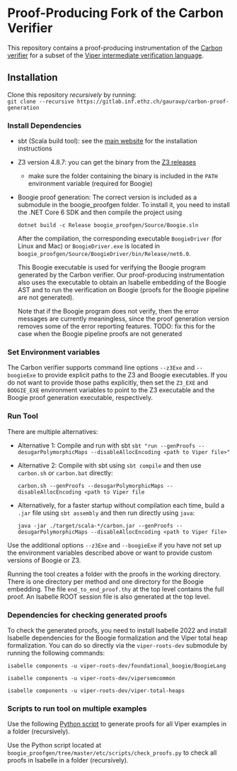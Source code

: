 # Proof-Producing Fork of the Carbon Verifier
This repository contains a proof-producing instrumentation of the 
[Carbon verifier](https://github.com/viperproject/carbon) for a subset of the 
[Viper intermediate verification language](http://www.pm.inf.ethz.ch/research/viper.html).

## Installation
Clone this repository *recursively* by running:  
`git clone --recursive https://gitlab.inf.ethz.ch/gauravp/carbon-proof-generation`

### Install Dependencies
* sbt (Scala build tool): see the [main website](https://www.scala-sbt.org/) for the installation instructions
* Z3 version 4.8.7: you can get the binary from the [Z3 releases](https://github.com/Z3Prover/z3/releases/tag/z3-4.8.7)
  * make sure the folder containing the binary is included in the `PATH` environment variable (required for Boogie)
* Boogie proof generation:
  The correct version is included as a submodule in the boogie_proofgen folder.
  To install it, you need to install the .NET Core 6 SDK and then compile the project using

  ```dotnet build -c Release boogie_proofgen/Source/Boogie.sln```

  After the compilation, the corresponding executable `BoogieDriver` (for Linux and Mac) or 
  `BoogieDriver.exe` is located in `boogie_proofgen/Source/BoogieDriver/bin/Release/net6.0`.

  This Boogie executable is used for verifying the Boogie program generated by the 
  Carbon verifier. Our proof-producing instrumentation also uses the executable 
  to obtain an Isabelle embedding of the Boogie AST and to run the verification 
  on Boogie (proofs for the Boogie pipeline are not generated).

  Note that if the Boogie program does not verify, then the error messages are 
  currently meaningless, since the proof generation version removes some of the 
  error reporting features. 
  TODO: fix this for the case when the Boogie pipeline proofs are not generated

### Set Environment variables
The Carbon verifier supports command line options `--z3Exe` and `--boogieExe` to provide
explicit paths to the Z3 and Boogie executables.
If you do not want to provide those paths explicitly, then set the `Z3_EXE` and 
`BOOGIE_EXE` environment variables to point to the Z3 executable and the Boogie proof generation executable, respectively. 

### Run Tool

There are multiple alternatives:
* Alternative 1: Compile and run with sbt
  `sbt "run --genProofs --desugarPolymorphicMaps --disableAllocEncoding <path to Viper file>"`
*  Alternative 2: Compile with sbt using `sbt compile` and then use `carbon.sh` or 
   `carbon.bat` directly:

   `carbon.sh --genProofs --desugarPolymorphicMaps --disableAllocEncoding <path to Viper file`
* Alternatively, for a faster startup without compilation each time, build a `.jar` file 
using `sbt assembly` and then run directly using `java`:  

  `java -jar ./target/scala-*/carbon.jar --genProofs --desugarPolymorphicMaps --disableAllocEncoding <path to Viper file>`

Use the additional options `--z3Exe` and `--boogieExe` if you have not set up
the environment variables described above or want to provide custom versions of
Boogie or Z3.

Running the tool creates a folder with the proofs in the working directory.
There is one directory per method and one directory for the Boogie embedding.
The file `end_to_end_proof.thy` at the top level contains the full proof. An 
Isabelle ROOT session file is also generated at the top level.

### Dependencies for checking generated proofs

To check the generated proofs, you need to install Isabelle 2022 and install 
Isabelle dependencies for the Boogie formalization and the Viper total heap 
formalization. You can do so directly via the `viper-roots-dev` submodule 
by running the following commands:

`isabelle components -u viper-roots-dev/foundational_boogie/BoogieLang`

`isabelle components -u viper-roots-dev/vipersemcommon`

`isabelle components -u viper-roots-dev/viper-total-heaps`

### Scripts to run tool on multiple examples

Use the following [Python script](https://gitlab.inf.ethz.ch/gauravp/proofgen_tools/-/blob/master/carbon_proofgen_scripts/generate_proofs_cpg.py) to generate proofs for all Viper examples in a folder (recursively).

Use the Python script located at `boogie_proofgen/tree/master/etc/scripts/check_proofs.py` to check all proofs in Isabelle
in a folder (recursively).
